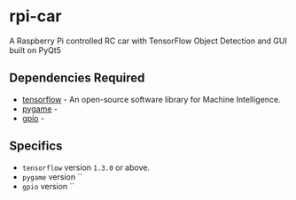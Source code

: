 # rpi-car
A Raspberry Pi controlled RC car with TensorFlow Object Detection and GUI built on PyQt5


## Dependencies Required

* [tensorflow](https://www.tensorflow.org/) - An open-source software library for Machine Intelligence.
* [pygame]() - 
* [gpio]() - 

## Specifics

 * `tensorflow` version `1.3.0` or above.
 * `pygame` version ``
 * `gpio` version ``
